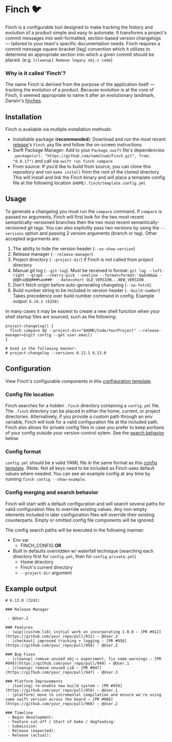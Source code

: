 # Finch 🐦

Finch is a configurable tool designed to make tracking the history and evolution of a product simple and easy to automate. It transforms a project's commit messages into well-formatted, section-based version changelogs — tailored to your team's specific documentation needs. Finch requires a commit message square-bracket [tag] convention which it utilizes to determine an appropriate section into which a given commit should be placed. (e.g. `[cleanup] Remove legacy obj-c code`)

### Why is it called 'Finch'?

The name Finch is derived from the purpose of the application itself — tracking the evolution of a product. Because evolution is at the core of Finch, it seemed appropriate to name it after an evolutionary landmark, Darwin's [finches](https://bit.ly/2TJZlnb).

## Installation
Finch is available via multiple installation methods:
- Installable package (**recommended**): Download and run the most recent [release](https://github.com/namolnad/Finch/releases)'s `Finch.pkg` file and follow the on-screen instructions
- Swift Package Manager: Add to your `Package.swift` file's dependencies: `.package(url: "https://github.com/namolnad/Finch.git", from: "0.0.17")` and call via `swift run finch compare`
- From source: If you’d like to build from source, you can clone this repository and run `make install` from the root of the cloned directory. This will install and link the Finch binary and will place a template config file at the following location `$HOME/.finch/template.config.yml`


## Usage
To generate a changelog you must run the `compare` command. If `compare` is passed no arguments, Finch will first look for the two most recent semantically-versioned branches then the two most recent semantically-versioned git tags. You can also explicitly pass two versions by using the `--versions` option and passing 2 version arguments (branch or tag). Other accepted argurments are:
1. The ability to hide the version header (`--no-show-version`)
2. Release manager (`--release-manager`)
3. Project directory (`--project-dir`) if Finch is not called from project directory
4. Manual git log (`--git-log`). Must be received in format: `git log --left-right --graph --cherry-pick --oneline --format=format:'&&&%H&&& - @@@%s@@@###%ae###' --date=short OLD_VERSION...NEW_VERSION`
5. Don't fetch origin before auto-generating changelog (`--no-fetch`).
6. Build number string to be included in version header (`--build-number`) Takes precedence over build number command in config. Example output: `6.19.1 (6258)`

In many cases it may be easiest to create a new shell function when your shell startup files are sourced, such as the following:

```
project-changelog() {
  finch compare $@ --project-dir="$HOME/Code/YourProject" --release-manager=$(git config --get user.email)
}

# Used in the following manner:
# project-changelog --versions 6.12.1 6.13.0
```

## Configuration
View Finch's configurable components in this [configuration template](Resources/template.config.yml).

### Config file location
Finch searches for a hidden `.finch` directory containing a `config.yml` file. The `.finch` directory can be placed in either the home, current, or project directories. Alternatively, if you provide a custom path through an env variable, Finch will look for a valid configuration file at the included path. Finch also allows for private config files in case you prefer to keep portions of your config outside your version-control sytem. See the [search behavior](#config-merging-and-search-behavior) below.

### Config format
`config.yml` should be a valid YAML file in the same format as this [config template](Resources/template.config.yml). (Note: Not all keys need to be included as Finch uses default values where needed. You can see an example config at any time by running `finch config --show-example`.

### Config merging and search behavior
Finch will start with a default configuration and will search several paths for valid configuration files to override existing values. Any non-empty elements included in later configuration files will override their existing counterparts. Empty or omitted config file components will be ignored.

The config search paths will be executed in the following manner:
- Env var
  - FINCH_CONFIG
__OR__
- Built in defaults overridden w/ waterfall technique (searching each directory first for `config.yml`, then for `config.private.yml`)
  - Home directory
  - Finch's current directory
  - `--project-dir` argument

## Example output
```
# 6.13.0 (3242)

### Release Manager

 - @User.2

### Features
 - |wip||custom-lib| initial work on incorporating 1.0.0 — [PR #912](https://github.com/your_repo/pull/912) — @User.3
 - |checkout| improved tracking + logging — [PR #958](https://github.com/your_repo/pull/958) - @User.2

### Bug Fixes
 - |cleanup| remove unused obj-c experiment, fix some warnings — [PR #949](https://github.com/your_repo/pull/949) — @User.1
 - |cleanup| remove unused Lib — [PR #947](https://github.com/your_repo/pull/947) - @User.3

### Platform Improvements
 - |tooling| re-enable new build system — [PR #959](https://github.com/your_repo/pull/959) — @User.1
 - |platform| move to incremental compilation and ensure we're using same swift version across the board — [PR #966](https://github.com/your_repo/pull/966) — @User.2

### Timeline
 - Begin development:
 - Feature cut-off / Start of bake / dogfooding:
 - Submission:
 - Release (expected):
 - Release (actual):

```
